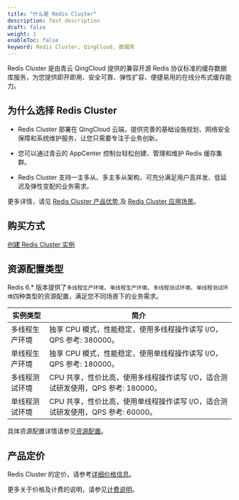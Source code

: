 ```yaml
---
title: "什么是 Redis Cluster"
description: Test description
draft: false
weight: 1
enableToc: false
keyword: Redis Cluster, QingCloud, 数据库
---
```


Redis Cluster 是由青云 QingCloud 提供的兼容开源 Redis 协议标准的缓存数据库服务，为您提供即开即用、安全可靠、弹性扩容、便捷易用的在线分布式缓存能力。

## 为什么选择 Redis Cluster

- Redis Cluster 部署在 QingCloud 云端，提供完善的基础设施规划、网络安全保障和系统维护服务，让您只需要专注于业务创新。

- 您可以通过青云的 AppCenter 控制台轻松创建、管理和维护 Redis 缓存集群。
- Redis Cluster 支持一主多从、多主多从架构，可充分满足用户高并发、低延迟及弹性变配的业务需求。

更多详情，请见 [Redis Cluster 产品优势 ](../advantage/) 及 [Redis Cluster 应用场景](../aply_scenarios//)。

## 购买方式

 [创建 Redis Cluster 实例](../../quickstart/create_redis/)

## 资源配置类型

Redis 6.* 版本提供了`多线程生产环境`、`单线程生产环境`、`多线程测试环境`、`单线程测试环境`四种类型的资源配置，满足您不同场景下的业务需求。

| 实例类型       | 简介                                                         |
| -------------- | ------------------------------------------------------------ |
| 多线程生产环境 | 独享 CPU 模式，性能稳定，使用多线程操作读写 I/O，QPS 参考: 380000。 |
| 单线程生产环境 | 独享 CPU 模式，性能稳定，使用单线程操作读写 I/O，QPS 参考: 180000。 |
| 多线程测试环境 | CPU 共享，性价比高，使用多线程操作读写 I/O，适合测试研发使用，QPS 参考: 180000。 |
| 单线程测试环境 | CPU 共享，性价比高，使用单线程操作读写 I/O，适合测试研发使用，QPS 参考: 60000。 |

具体资源配置详情请参见[资源配置](../instance_type/)。

## 产品定价

Redis Cluster 的定价，请参考[详细价格信息](https://www.qingcloud.com/pricing#/RedisCluster)。

更多关于价格及计费的说明，请参见[计费说明](../../billing/price/)。

